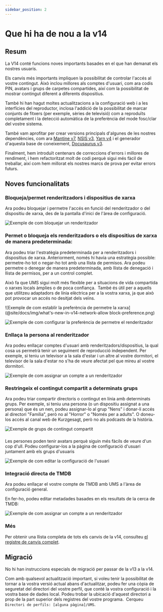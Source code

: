 ```yaml
---
sidebar_position: 2
---
```


# Que hi ha de nou a la v14

## Resum

La V14 conté funcions noves importants basades en el que han demanat els nostres usuaris.

Els canvis més importants impliquen la possibilitat de controlar l'accés al vostre contingut. Això inclou millores als comptes d'usuari, com ara codis PIN, avatars i grups de carpetes compartides, així com la possibilitat de mostrar contingut diferent a diferents dispositius.

També hi han hagut moltes actualitzacions a la configuració web i a les interfícies del reproductor, inclosa l'addició de la possibilitat de marcar conjunts de fitxers (per exemple, sèries de televisió) com a reproduïts completament i la detecció automàtica de la preferència del mode fosc/clar del vostre sistema.

També vam aprofitar per crear versions principals d'algunes de les nostres dependències, com ara [Mantine v7](https://mantine.dev/), [NSIS v3](https://nsis.sourceforge.io/Download), [ Yarn v4](https://yarnpkg.com/) i el generador d'aquesta base de coneixement, [Docusaurus v3](https://docusaurus.io/).

Finalment, hem introduït centenars de correccions d'errors i millores de rendiment, i hem refactoritzat molt de codi perquè sigui més fàcil de treballar, així com hem millorat els nostres marcs de prova per evitar errors futurs.

## Noves funcionalitats

### Bloqueja/permet renderitzadors i dispositius de xarxa

Ara podeu bloquejar i permetre l'accés en funció del renderitzador o del dispositiu de xarxa, des de la pantalla d'inici de l'àrea de configuració.

![Exemple de com bloquejar un renderitzador](@site/docs/img/whats-new-in-v14-block-renderer.png)

### Permet o bloqueja els renderitzadors o els dispositius de xarxa de manera predeterminada:

Ara podeu triar l'estratègia predeterminada per a renderitzadors i dispositius de xarxa. Anteriorment, només hi havia una estratègia possible: permetre-ho tot o negar-ho tot amb una llista de permisos. Ara podeu permetre o denegar de manera predeterminada, amb llista de denegació i llista de permisos, per a un control complet.
​

Això fa que UMS sigui molt més flexible per a situacions de vida compartida o xarxes locals àmplies o de poca confiança.
​ També és útil per a aquells que utilitzeu adaptadors de línia elèctrica per a la vostra xarxa, ja que això pot provocar un accés no desitjat dels veïns.

![Exemple de com establir la preferència de permetre la xarxa](@site/docs/img/what's-new-in-v14-network-allow block-preference.png)

![Exemple de com configurar la preferència de permetre el renderitzador](@site/docs/img/whats-new-in-v14-renderer-allow-preference.png)

### Enllaça la persona al renderitzador

Ara podeu enllaçar comptes d'usuari amb renderitzadors/dispositius, la qual cosa us permetrà tenir un seguiment de reproducció independent. Per exemple, si teniu un televisor a la sala d'estar i un altre al vostre dormitori, el televisor de la sala d'estar no s'ha de veure afectat pel que mireu al vostre dormitori.

![Exemple de com assignar un compte a un renderitzador](@site/docs/img/whats-new-in-v14-assign-account-to-renderer.png)

### Restringeix el contingut compartit a determinats grups

Ara podeu triar compartir directoris o contingut en línia amb determinats grups. Per exemple, si teniu una persona (o un dispositiu assignat a una persona) que és un nen, podeu assignar-lo al grup "Nens" i donar-li accés al directori "Família", però no al "Horror" o "Només per a adults". O doneu-los accés al canal web de Kurzgesagt, però no als podcasts de la història.

![Exemple de grups de contingut compartit](@site/docs/img/whats-new-in-v14-shared-content-group.png)

###

Les persones poden tenir avatars perquè siguin més fàcils de veure d'un cop d'ull. Podeu configurar-los a la pàgina de configuració d'usuari juntament amb els grups d'usuaris

![Exemple de com editar la configuració de l'usuari](@site/docs/img/whats-new-in-v14-user-avatar.png)

### Integració directa de TMDB

Ara podeu enllaçar el vostre compte de TMDB amb UMS a l'àrea de configuració general.

En fer-ho, podeu editar metadades basades en els resultats de la cerca de TMDB:

![Exemple de com assignar un compte a un renderitzador](@site/docs/img/whats-new-in-v14-tmdb-edit-metadata.png)

### Més

Per obtenir una llista completa de tots els canvis de la v14, consulteu [el registre de canvis complet](https://github.com/UniversalMediaServer/UniversalMediaServer/blob/main/CHANGELOG.md).

## Migració

No hi han instruccions especials de migració per passar de la v13 a la v14.

Com amb qualsevol actualització important, si voleu tenir la possibilitat de tornar a la vostra versió actual abans d'actualitzar, podeu fer una còpia de seguretat del directori del vostre perfil, que conté la vostra configuració i la vostra base de dades local. Podeu trobar la ubicació d'aquest directori a prop de la part superior dels registres del vostre programa.
​ Cerqueu `Directori de perfils: [alguna pàgina]/UMS`.
